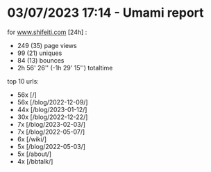 # 03/07/2023 17:14 - Umami report
for www.shifeiti.com [24h] :

 - 249 (35) page views
 - 99 (21) uniques
 - 84 (13) bounces
 - 2h 56' 26'' (-1h 29' 15'') totaltime


top 10 urls:
 - 56x [/]
 - 56x [/blog/2022-12-09/]
 - 44x [/blog/2023-01-12/]
 - 30x [/blog/2022-12-22/]
 - 7x [/blog/2023-02-03/]
 - 7x [/blog/2022-05-07/]
 - 6x [/wiki/]
 - 5x [/blog/2022-05-03/]
 - 5x [/about/]
 - 4x [/bbtalk/]


